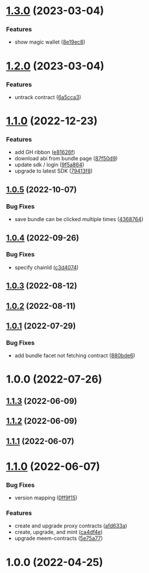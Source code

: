 # [1.3.0](https://github.com/meemproject/epm/compare/v1.2.0...v1.3.0) (2023-03-04)


### Features

* show magic wallet ([8e19ec8](https://github.com/meemproject/epm/commit/8e19ec8))

# [1.2.0](https://github.com/meemproject/epm/compare/v1.1.0...v1.2.0) (2023-03-04)


### Features

* untrack contract ([6a5cca3](https://github.com/meemproject/epm/commit/6a5cca3))

# [1.1.0](https://github.com/meemproject/epm/compare/v1.0.5...v1.1.0) (2022-12-23)


### Features

* add GH ribbon ([e81626f](https://github.com/meemproject/epm/commit/e81626f))
* download abi from bundle page ([87f50d9](https://github.com/meemproject/epm/commit/87f50d9))
* update sdk / login ([9f5a864](https://github.com/meemproject/epm/commit/9f5a864))
* upgrade to latest SDK ([79413f8](https://github.com/meemproject/epm/commit/79413f8))

## [1.0.5](https://github.com/meemproject/epm/compare/v1.0.4...v1.0.5) (2022-10-07)


### Bug Fixes

* save bundle can be clicked multiple times ([4368764](https://github.com/meemproject/epm/commit/4368764))

## [1.0.4](https://github.com/meemproject/epm/compare/v1.0.3...v1.0.4) (2022-09-26)


### Bug Fixes

* specify chainId ([c3d4074](https://github.com/meemproject/epm/commit/c3d4074))

## [1.0.3](https://github.com/meemproject/epm/compare/v1.0.2...v1.0.3) (2022-08-12)

## [1.0.2](https://github.com/meemproject/epm/compare/v1.0.1...v1.0.2) (2022-08-11)

## [1.0.1](https://github.com/meemproject/epm/compare/v1.0.0...v1.0.1) (2022-07-29)


### Bug Fixes

* add bundle facet not fetching contract ([880bde6](https://github.com/meemproject/epm/commit/880bde6))

# 1.0.0 (2022-07-26)

## [1.1.3](https://github.com/meemproject/clubs-web/compare/v1.1.2...v1.1.3) (2022-06-09)

## [1.1.2](https://github.com/meemproject/clubs-web/compare/v1.1.1...v1.1.2) (2022-06-09)

## [1.1.1](https://github.com/meemproject/clubs-web/compare/v1.1.0...v1.1.1) (2022-06-07)

# [1.1.0](https://github.com/meemproject/clubs-web/compare/v1.0.0...v1.1.0) (2022-06-07)


### Bug Fixes

* version mapping ([0ff9f15](https://github.com/meemproject/clubs-web/commit/0ff9f15))


### Features

* create and upgrade proxy contracts ([afd633a](https://github.com/meemproject/clubs-web/commit/afd633a))
* create, upgrade, and mint ([ca4df4e](https://github.com/meemproject/clubs-web/commit/ca4df4e))
* upgrade meem-contracts ([5e75a77](https://github.com/meemproject/clubs-web/commit/5e75a77))

# 1.0.0 (2022-04-25)
